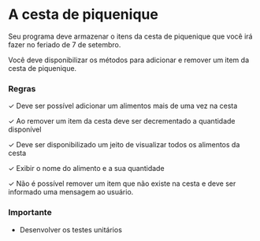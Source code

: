 # A cesta de piquenique

Seu programa deve armazenar o itens da cesta de piquenique que você irá fazer no feriado de 7 de setembro.

Você deve disponibilizar os métodos para adicionar e remover um item da cesta de piquenique.

### Regras

✓ Deve ser possível adicionar um alimentos mais de uma vez na cesta

✓ Ao remover um item da cesta deve ser decrementado a quantidade disponível

✓ Deve ser disponibilizado um jeito de visualizar todos os alimentos da cesta

✓ Exibir o nome do alimento e a sua quantidade

✓ Não é possível remover um item que não existe na cesta e deve ser informado uma mensagem ao usuário.


### Importante

- Desenvolver os testes unitários
